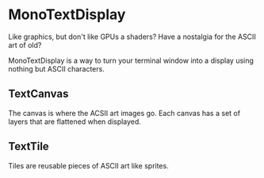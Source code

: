 # MonoTextDisplay

Like graphics, but don't like GPUs a shaders? Have a nostalgia for the ASCII art of old?

MonoTextDisplay is a way to turn your terminal window into a display using nothing but ASCII characters.

## TextCanvas

The canvas is where the ACSII art images go. Each canvas has a set of layers that are flattened when displayed.

## TextTile

Tiles are reusable pieces of ASCII art like sprites.